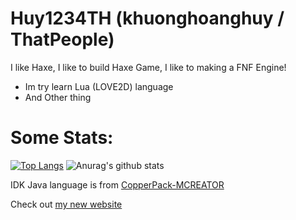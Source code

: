 # Huy1234TH (khuonghoanghuy / ThatPeople)
I like Haxe, I like to build Haxe Game, I like to making a FNF Engine!

- Im try learn Lua (LOVE2D) language
- And Other thing

# Some Stats:
[![Top Langs](https://github-readme-stats.vercel.app/api/top-langs/?username=khuonghoanghuy)](https://github.com/khuonghoanghuy/github-readme-stats)
![Anurag's github stats](https://github-readme-stats.vercel.app/api?username=khuonghoanghuy)

IDK Java language is from [CopperPack-MCREATOR](https://github.com/khuonghoanghuy/CopperPack-MCREATOR)

Check out [my new website](https://khuonghoanghuy.github.io/huy1234thwebsite/)
